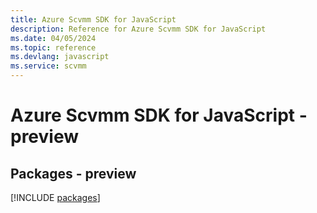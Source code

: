 ```yaml
---
title: Azure Scvmm SDK for JavaScript
description: Reference for Azure Scvmm SDK for JavaScript
ms.date: 04/05/2024
ms.topic: reference
ms.devlang: javascript
ms.service: scvmm
---
```

# Azure Scvmm SDK for JavaScript - preview
## Packages - preview
[!INCLUDE [packages](scvmm-index.md)]
